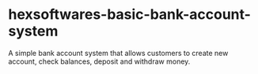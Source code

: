 # hexsoftwares-basic-bank-account-system
A simple bank account system that allows customers to create new account, check balances, deposit and withdraw money.
